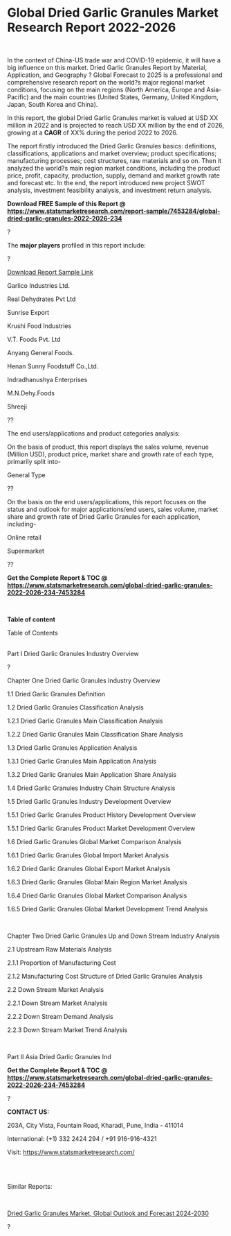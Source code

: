 <h1>Global Dried Garlic Granules Market Research Report 2022-2026</h1><br/><p>In the context of China-US trade war and COVID-19 epidemic, it will have a big influence on this market. Dried Garlic Granules Report by Material, Application, and Geography ? Global Forecast to 2025 is a professional and comprehensive research report on the world?s major regional market conditions, focusing on the main regions (North America, Europe and Asia-Pacific) and the main countries (United States, Germany, United Kingdom, Japan, South Korea and China).</p>
 
 
 
 <p>In this report, the global Dried Garlic Granules market is valued at USD XX million in 2022 and is projected to reach USD XX million by the end of 2026, growing at a <strong>CAGR</strong> of XX% during the period 2022 to 2026.</p>
 
 
 
 <p>The report firstly introduced the Dried Garlic Granules basics: definitions, classifications, applications and market overview; product specifications; manufacturing processes; cost structures, raw materials and so on. Then it analyzed the world?s main region market conditions, including the product price, profit, capacity, production, supply, demand and market growth rate and forecast etc. In the end, the report introduced new project SWOT analysis, investment feasibility analysis, and investment return analysis.</p>
 
 
 
 <div><b>Download FREE Sample of this Report @ <a href="https://www.statsmarketresearch.com/download-free-sample/7453284/global-dried-garlic-granules-2022-2026-234">https://www.statsmarketresearch.com/report-sample/7453284/global-dried-garlic-granules-2022-2026-234</a></b></div>
 
 
 
 <p>? </p>
 
 
 
 <p>The <strong>major players</strong> profiled in this report include:</p>
 
 
 
 <p>? </p>
 
 
 
 <p><a href="https://www.statsmarketresearch.com/download-free-sample/7453284/global-dried-garlic-granules-2022-2026-234">Download Report Sample Link</a></p>
 
 
 
 <p>Garlico Industries Ltd.</p>
 
 
 
 <p>Real Dehydrates Pvt Ltd</p>
 
 
 
 <p>Sunrise Export</p>
 
 
 
 <p>Krushi Food Industries</p>
 
 
 
 <p>V.T. Foods Pvt. Ltd</p>
 
 
 
 <p>Anyang General Foods.</p>
 
 
 
 <p>Henan Sunny Foodstuff Co.,Ltd.</p>
 
 
 
 <p>Indradhanushya Enterprises</p>
 
 
 
 <p>M.N.Dehy.Foods</p>
 
 
 
 <p>Shreeji</p>
 
 
 
 <p>??</p>
 
 
 
 <p>The end users/applications and product categories analysis:</p>
 
 
 
 <p>On the basis of product, this report displays the sales volume, revenue (Million USD), product price, market share and growth rate of each type, primarily split into-</p>
 
 
 
 <p>General Type</p>
 
 
 
 <p>??</p>
 
 
 
 <p>On the basis on the end users/applications, this report focuses on the status and outlook for major applications/end users, sales volume, market share and growth rate of Dried Garlic Granules for each application, including-</p>
 
 
 
 <p>Online retail</p>
 
 
 
 <p>Supermarket</p>
 
 
 
 <p>??</p>
 
 
 
 <div><b>Get the Complete Report & TOC @ <a href="https://www.statsmarketresearch.com/global-dried-garlic-granules-2022-2026-234-7453284">https://www.statsmarketresearch.com/global-dried-garlic-granules-2022-2026-234-7453284</a></b></div>
 
 
 
 <p><br />
 
 <b>Table of content</b></p>
 
 
 
 <p>Table of Contents<br />
 
 <br />
 
 Part I Dried Garlic Granules Industry Overview<br />
 
 ?<br />
 
 Chapter One Dried Garlic Granules Industry Overview<br />
 
 1.1 Dried Garlic Granules Definition<br />
 
 1.2 Dried Garlic Granules Classification Analysis<br />
 
 1.2.1 Dried Garlic Granules Main Classification Analysis<br />
 
 1.2.2 Dried Garlic Granules Main Classification Share Analysis<br />
 
 1.3 Dried Garlic Granules Application Analysis<br />
 
 1.3.1 Dried Garlic Granules Main Application Analysis<br />
 
 1.3.2 Dried Garlic Granules Main Application Share Analysis<br />
 
 1.4 Dried Garlic Granules Industry Chain Structure Analysis<br />
 
 1.5 Dried Garlic Granules Industry Development Overview<br />
 
 1.5.1 Dried Garlic Granules Product History Development Overview<br />
 
 1.5.1 Dried Garlic Granules Product Market Development Overview<br />
 
 1.6 Dried Garlic Granules Global Market Comparison Analysis<br />
 
 1.6.1 Dried Garlic Granules Global Import Market Analysis<br />
 
 1.6.2 Dried Garlic Granules Global Export Market Analysis<br />
 
 1.6.3 Dried Garlic Granules Global Main Region Market Analysis<br />
 
 1.6.4 Dried Garlic Granules Global Market Comparison Analysis<br />
 
 1.6.5 Dried Garlic Granules Global Market Development Trend Analysis<br />
 
 <br />
 
 Chapter Two Dried Garlic Granules Up and Down Stream Industry Analysis<br />
 
 2.1 Upstream Raw Materials Analysis<br />
 
 2.1.1 Proportion of Manufacturing Cost<br />
 
 2.1.2 Manufacturing Cost Structure of Dried Garlic Granules Analysis<br />
 
 2.2 Down Stream Market Analysis<br />
 
 2.2.1 Down Stream Market Analysis<br />
 
 2.2.2 Down Stream Demand Analysis<br />
 
 2.2.3 Down Stream Market Trend Analysis<br />
 
 <br />
 
 Part II Asia Dried Garlic Granules Ind</p>
 
 
 
 <div><b>Get the Complete Report & TOC @ <a href="https://www.statsmarketresearch.com/global-dried-garlic-granules-2022-2026-234-7453284">https://www.statsmarketresearch.com/global-dried-garlic-granules-2022-2026-234-7453284</a></b></div>
 
 
 
 <p>? </p>
 
 
 
 <p><b>CONTACT US:</b><br />
 
 203A, City Vista, Fountain Road, Kharadi, Pune, India - 411014<br />
 
 International: (+1) 332 2424 294 / +91 916-916-4321<br />
 
 Visit: <a href="https://www.statsmarketresearch.com/">https://www.statsmarketresearch.com/</a><br />
 
 <br />
 
 <br />
 
 Similar Reports:<br />
 
 <br />
 
 <a href="https://www.statsmarketresearch.com/global-dried-garlic-granules-forecast-2024-2030-921-7925015">Dried Garlic Granules Market, Global Outlook and Forecast 2024-2030</a><br />
 
 ? </p>